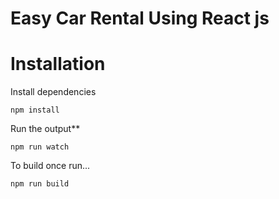 # Easy Car Rental Using React js



# Installation

Install dependencies 

```
npm install
```

Run the output**

```
npm run watch
```

To build once run...

```
npm run build
```
